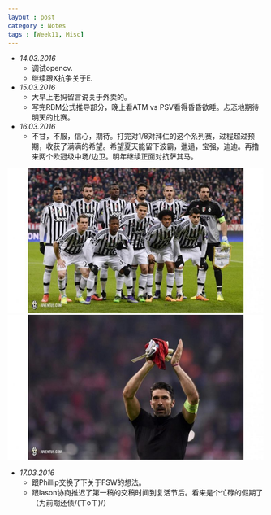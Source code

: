```yaml
---
layout : post
category : Notes
tags : [Week11, Misc]
---
```


- *14.03.2016*
	+ 调试opencv.
	+ 继续跟X抗争关于E.
- *15.03.2016*
	+ 大早上老妈留言说关于外卖的。
    + 写完RBM公式推导部分，晚上看ATM vs PSV看得昏昏欲睡。忐忑地期待明天的比赛。
- *16.03.2016*
    + 不甘，不服，信心，期待。打完对1/8对拜仁的这个系列赛，过程超过预期，收获了满满的希望。希望夏天能留下波霸，邋遢，宝强，迪迪。再撸来两个欧冠级中场/边卫。明年继续正面对抗萨其马。

![image](/images/blog/Juve/Juve_FCB_2nd_2016.jpg) 
![image](/images/blog/Juve/Buffon_Juve_FCB_2nd_2016.jpg) 

- *17.03.2016*
    + 跟Phillip交换了下关于FSW的想法。
    + 跟Iason协商推迟了第一稿的交稿时间到复活节后。看来是个忙碌的假期了（为前期还债/(ㄒoㄒ)/）
